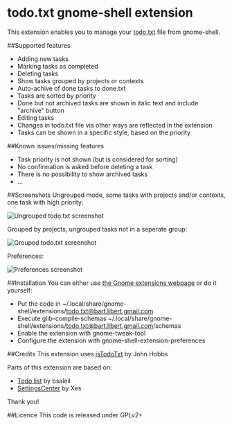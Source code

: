 # todo.txt gnome-shell extension

This extension enables you to manage your [todo.txt](http://todotxt.com/ "Todo.txt homepage") file from gnome-shell.

##Supported features
* Adding new tasks
* Marking tasks as completed
* Deleting tasks
* Show tasks grouped by projects or contexts
* Auto-achive of done tasks to done.txt
* Tasks are sorted by priority
* Done but not archived tasks are shown in italic text and include "archive" button
* Editing tasks
* Changes in todo.txt file via other ways are reflected in the extension
* Tasks can be shown in a specific style, based on the priority

##Known issues/missing features
* Task priority is not shown (but is considered for sorting)
* No confirmation is asked before deleting a task
* There is no possibility to show archived tasks
* ...

##Screenshots
Ungrouped mode, some tasks with projects and/or contexts, one task with high priority:

![Ungrouped todo.txt screenshot](http://lapino.be/media/todotxt.png "Todo.txt in ungrouped mode")

Grouped by projects, ungrouped tasks not in a seperate group:

![Grouped todo.txt screenshot](http://lapino.be/media/todotxt_groups.png "Todo.txt in grouped mode")

Preferences:

![Preferences screenshot](http://lapino.be/media/todotxt_prefs.png "Todo.txt preferences")

##Installation
You can either use [the Gnome extensions webpage](http://extensions.gnome.org) or do it yourself:

* Put the code in ~/.local/share/gnome-shell/extensions/todo.txt@bart.libert.gmail.com
* Execute glib-compile-schemas ~/.local/share/gnome-shell/extensions/todo.txt@bart.libert.gmail.com/schemas
* Enable the extension with gnome-tweak-tool
* Configure the extension with gnome-shell-extension-preferences

##Credits
This extension uses [jsTodoTxt](https://github.com/jmhobbs/jsTodoTxt "jsTodoTxt homepage") by John Hobbs

Parts of this extension are based on:

* [Todo list](https://extensions.gnome.org/extension/162/todo-list/) by bsaleil
* [SettingsCenter](https://extensions.gnome.org/extension/341/settingscenter/) by Xes

Thank you!

##Licence
This code is released under GPLv2+

